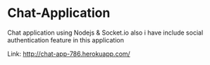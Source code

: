 # Chat-Application
Chat application using Nodejs &amp; Socket.io also i have include social authentication feature in this application

Link: http://chat-app-786.herokuapp.com/
